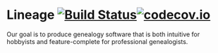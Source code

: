 Lineage [![Build Status](https://travis-ci.org/lineage/lineage.svg?branch=master)](https://travis-ci.org/lineage/lineage)[![codecov.io](https://codecov.io/github/lineage-inc/lineage/coverage.svg?branch=master)](https://codecov.io/github/lineage-inc/lineage?branch=master)
===================
Our goal is to produce genealogy software that is both intuitive for hobbyists and feature-complete for professional genealogists.

